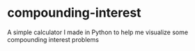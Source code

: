 # compounding-interest
A simple calculator I made in Python to help me visualize some compounding interest problems
